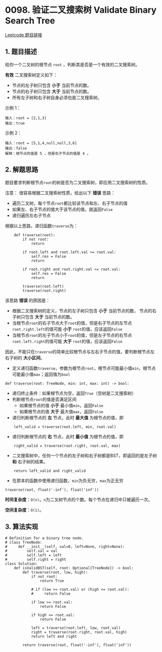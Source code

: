 # 0098. 验证二叉搜索树 Validate Binary Search Tree
[Leetcode 题目链接](https://leetcode.com/problems/validate-binary-search-tree/description/)

## 1. 题目描述

给你一个二叉树的根节点 `root` ，判断其是否是一个有效的二叉搜索树。

**有效** 二叉搜索树定义如下：
- 节点的左子树只包含 **小于** 当前节点的数。
- 节点的右子树只包含 **大于** 当前节点的数。
- 所有左子树和右子树自身必须也是二叉搜索树。

示例 1：

```
输入：root = [2,1,3]
输出：true
```

示例 2：

```
输入：root = [5,1,4,null,null,3,6]
输出：false
解释：根节点的值是 5 ，但是右子节点的值是 4 。
```

## 2. 解题思路
题目要求判断根节点`root`的树是否为二叉搜索树，即应用二叉搜索树的性质。

注意：
很容易根据二叉搜索树性质，给出以下 **错误** 思路：
- 遍历二叉树，每个节点`root`都比较该节点和左、右子节点的值
- 如果左、右子节点的值大于该节点的值，就返回`False`
- 递归遍历左右子节点

根据以上思路，递归函数`traverse`为：
```Py
    def traverse(root):
        if not root:
            return

        if root.left and root.left.val >= root.val:
            self.res = False
            return
            
        if root.right and root.right.val <= root.val:
            self.res = False
            return
            
        traverse(root.left)
        traverse(root.right)
```


该思路 **错误** 的原因是：
- 根据二叉搜索树的定义，节点的左子树只包含 **小于** 当前节点的数， 节点的右子树只包含 **大于** 当前节点的数。
- 当根节点`root`的右子节点大于`root`的值，但是右子节点的左节点`root.right.left`的值可能 **小于** `root`的值，应该返回`False`
- 当根节点`root`的左子节点小于`root`的值，但是左子节点的右节点`root.left.right`的值可能 **大于** `root`的值，应该返回`False`

因此，不能只在`traverse`的简单比较根节点与左右子节点的值，要判断根节点左右子树的 **大小区间**。
- 定义递归函数`traverse`，参数为根节点`root`，根节点可能最小值`min`，根节点可能最小值`max`；返回值为`bool`
```Py
def traverse(root: TreeNode, min: int, max: int) -> bool:
```
- 递归终止条件：如果根节点为空，返回`True`（空树是二叉搜索树）
- 判断根节点`root`的值是否满足区间
  - 如果根节点的值 **小于** 最小值`min`，返回`False`
  - 如果根节点的值 **大于** 最大值`max`，返回`False`
- 递归判断根节点的 **左** 节点，此时 **最大值** 为根节点的值，即
```Py
    left_valid = traverse(root.left, min, root.val)
```
- 递归判断根节点的 **右** 节点，此时 **最小值** 为根节点的值，即
```Py
    right_valid = traverse(root.right, root.val, max)
```
- 二叉搜索树中，任何一个节点的左子树和右子树都是BST，即返回的是左子树 **和** 右子树的结果。
```Py
    return left_valid and right_valid
```
- 在原本的函数中使用递归函数，`min`为负无穷，`max`为正无穷
```Py
traverse(root, float('-inf'), float('inf'))
```

**时间复杂度**：`O(n)`。`n`为二叉树节点的个数。每个节点在递归中只被遍历一次。

**空间复杂度**：`O(1)`。


## 3. 算法实现
```Py
# Definition for a binary tree node.
# class TreeNode:
#     def __init__(self, val=0, left=None, right=None):
#         self.val = val
#         self.left = left
#         self.right = right
class Solution:
    def isValidBST(self, root: Optional[TreeNode]) -> bool:
        def traverse(root, low, high):
            if not root:
                return True

            # if (low >= root.val) or (high <= root.val):
            #     return False

            if low >= root.val:
                return False

            if high <= root.val:
                return False

            left = traverse(root.left, low, root.val)
            right = traverse(root.right, root.val, high)
            return left and right
        
        return traverse(root, float('-inf'), float('inf'))
```